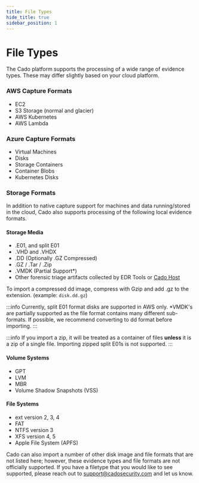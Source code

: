 ```yaml
---
title: File Types
hide_title: true
sidebar_position: 1
---
```


# File Types
The Cado platform supports the processing of a wide range of evidence types.  These may differ slightly based on your cloud platform.

### AWS Capture Formats
- EC2
- S3 Storage (normal and glacier)
- AWS Kubernetes
- AWS Lambda

### Azure Capture Formats
- Virtual Machines 
- Disks
- Storage Containers
- Container Blobs
- Kubernetes Disks

### Storage Formats
In addition to native capture support for machines and data running/stored in the cloud, Cado also supports processing of the following local evidence formats.  

#### Storage Media
- .E01, and split E01
- .VHD and .VHDX
- .DD (Optionally .GZ Compressed)
- .GZ / .Tar / .Zip
- .VMDK (Partial Support*)
- Other forensic triage artifacts collected by EDR Tools or [Cado Host](https://docs.cadosecurity.com/cado-host/intro)

To import a compressed dd image, compress with Gzip and add .gz to the extension. (example: `disk.dd.gz`)


:::info 
Currently, split E01 format disks are supported in AWS only.
*VMDK's are partially supported as the file format contains many different sub-formats.  If possible, we recommend converting to dd format before importing.
:::

:::info
If you import a zip, it will be treated as a container of files **unless** it is a zip of a single file. Importing zipped split E01s is not supported.
:::

#### Volume Systems
- GPT
- LVM
- MBR
- Volume Shadow Snapshots (VSS)

#### File Systems
- ext version 2, 3, 4
- FAT
- NTFS version 3
- XFS version 4, 5
- Apple File System (APFS) 

Cado can also import a number of other disk image and file formats that are not listed here; however, these evidence types and file formats are not officially supported.  If you have a filetype that you would like to see supported, please reach out to support@cadosecurity.com and let us know.